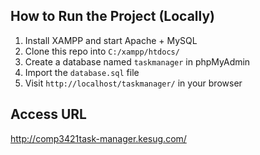 ## How to Run the Project (Locally)

1. Install XAMPP and start Apache + MySQL
2. Clone this repo into `C:/xampp/htdocs/`
3. Create a database named `taskmanager` in phpMyAdmin
4. Import the `database.sql` file
5. Visit `http://localhost/taskmanager/` in your browser

## Access URL
http://comp3421task-manager.kesug.com/
